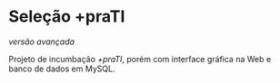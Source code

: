<h1>Seleção +praTI</h1>
<i>versão avançada</i>

Projeto de incumbação <i>+praTI</i>, porém com interface gráfica na Web e banco de dados em MySQL.